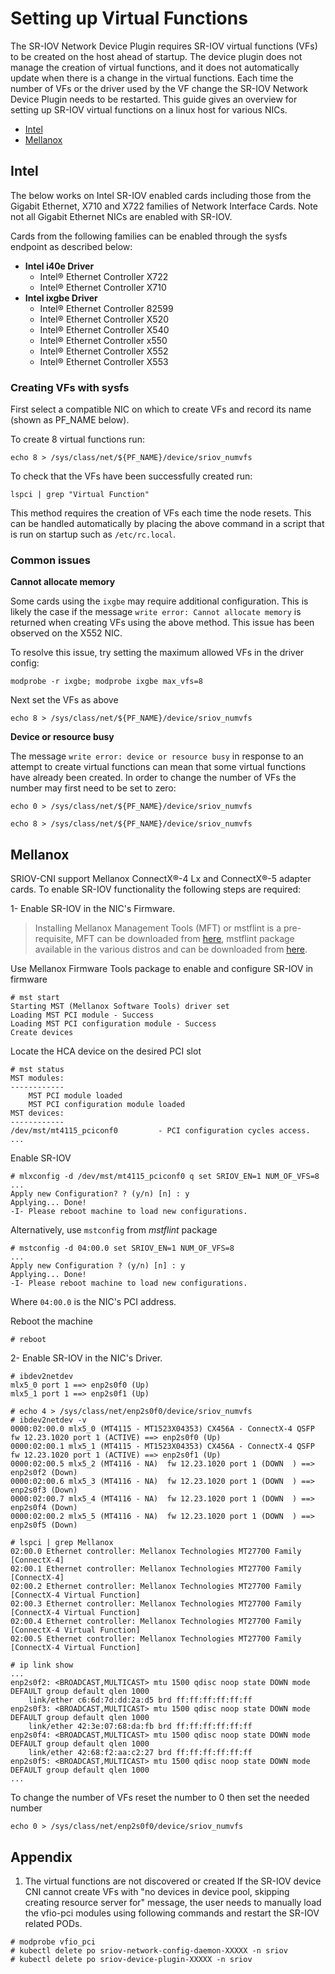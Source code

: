 # Setting up Virtual Functions

The SR-IOV Network Device Plugin requires SR-IOV virtual functions (VFs) to be created on the host ahead of startup. The device plugin does not manage the creation of virtual functions, and it does not automatically update when there is a change in the virtual functions. Each time the number of VFs or the driver used by the VF change the SR-IOV Network Device Plugin needs to be restarted.
This guide gives an overview for setting up SR-IOV virtual functions on a linux host for various NICs. 

  * [Intel](#intel)
  * [Mellanox](#mellanox)

## Intel
The below works on Intel SR-IOV enabled cards including those from the Gigabit Ethernet, X710 and X722 families of Network Interface Cards. Note not all Gigabit Ethernet NICs are enabled with SR-IOV.

Cards from the following families can be enabled through the sysfs endpoint as described below:
* **Intel i40e Driver**
	* Intel® Ethernet Controller X722 
	* Intel® Ethernet Controller X710
* **Intel ixgbe Driver** 
	* Intel® Ethernet Controller 82599
	* Intel® Ethernet Controller X520
	* Intel® Ethernet Controller X540
	* Intel® Ethernet Controller x550
	* Intel® Ethernet Controller X552
	* Intel® Ethernet Controller X553

### Creating VFs with sysfs
First select a compatible NIC on which to create VFs and record its name (shown as PF_NAME below). 

To create 8 virtual functions run:
```
echo 8 > /sys/class/net/${PF_NAME}/device/sriov_numvfs
```
To check that the VFs have been successfully created run:

```
lspci | grep "Virtual Function"
``` 

This method requires the creation of VFs each time the node resets. This can be handled automatically by placing the above command in a script that is run on startup such as `/etc/rc.local`.

### Common issues

**Cannot allocate memory**

Some cards using the `ixgbe` may require additional configuration. This is likely the case if the message `write error: Cannot allocate memory` is returned when creating VFs using the above method. This issue has been observed on the X552 NIC. 

To resolve this issue, try setting the maximum allowed VFs in the driver config:

``` 
modprobe -r ixgbe; modprobe ixgbe max_vfs=8
```
Next set the VFs as above

```
echo 8 > /sys/class/net/${PF_NAME}/device/sriov_numvfs
```
**Device or resource busy**

The message `write error: device or resource busy` in response to an attempt to create virtual functions can mean that some virtual functions have already been created. In order to change the number of VFs the number may first need to be set to zero: 

```
echo 0 > /sys/class/net/${PF_NAME}/device/sriov_numvfs

echo 8 > /sys/class/net/${PF_NAME}/device/sriov_numvfs
```

## Mellanox
SRIOV-CNI support Mellanox ConnectX®-4 Lx and ConnectX®-5 adapter cards.
To enable SR-IOV functionality the following steps are required:

1- Enable SR-IOV in the NIC's Firmware.

> Installing Mellanox Management Tools (MFT) or mstflint is a pre-requisite, MFT can be downloaded from [here](http://www.mellanox.com/page/management_tools), mstflint package available in the various distros and can be downloaded from [here](https://github.com/Mellanox/mstflint).

Use Mellanox Firmware Tools package to enable and configure SR-IOV in firmware

```
# mst start
Starting MST (Mellanox Software Tools) driver set
Loading MST PCI module - Success
Loading MST PCI configuration module - Success
Create devices
```

Locate the HCA device on the desired PCI slot

```
# mst status
MST modules:
------------
    MST PCI module loaded
    MST PCI configuration module loaded
MST devices:
------------
/dev/mst/mt4115_pciconf0         - PCI configuration cycles access.
...
```

Enable SR-IOV

```
# mlxconfig -d /dev/mst/mt4115_pciconf0 q set SRIOV_EN=1 NUM_OF_VFS=8
...
Apply new Configuration? ? (y/n) [n] : y
Applying... Done!
-I- Please reboot machine to load new configurations.
```

Alternatively, use `mstconfig` from _mstflint_ package

```
# mstconfig -d 04:00.0 set SRIOV_EN=1 NUM_OF_VFS=8
...
Apply new Configuration ? (y/n) [n] : y
Applying... Done!
-I- Please reboot machine to load new configurations.
```

Where `04:00.0` is the NIC's PCI address.

Reboot the machine
```
# reboot
```

2- Enable SR-IOV in the NIC's Driver.

```
# ibdev2netdev
mlx5_0 port 1 ==> enp2s0f0 (Up)
mlx5_1 port 1 ==> enp2s0f1 (Up)

# echo 4 > /sys/class/net/enp2s0f0/device/sriov_numvfs
# ibdev2netdev -v
0000:02:00.0 mlx5_0 (MT4115 - MT1523X04353) CX456A - ConnectX-4 QSFP fw 12.23.1020 port 1 (ACTIVE) ==> enp2s0f0 (Up)
0000:02:00.1 mlx5_1 (MT4115 - MT1523X04353) CX456A - ConnectX-4 QSFP fw 12.23.1020 port 1 (ACTIVE) ==> enp2s0f1 (Up)
0000:02:00.5 mlx5_2 (MT4116 - NA)  fw 12.23.1020 port 1 (DOWN  ) ==> enp2s0f2 (Down)
0000:02:00.6 mlx5_3 (MT4116 - NA)  fw 12.23.1020 port 1 (DOWN  ) ==> enp2s0f3 (Down)
0000:02:00.7 mlx5_4 (MT4116 - NA)  fw 12.23.1020 port 1 (DOWN  ) ==> enp2s0f4 (Down)
0000:02:00.2 mlx5_5 (MT4116 - NA)  fw 12.23.1020 port 1 (DOWN  ) ==> enp2s0f5 (Down)

# lspci | grep Mellanox
02:00.0 Ethernet controller: Mellanox Technologies MT27700 Family [ConnectX-4]
02:00.1 Ethernet controller: Mellanox Technologies MT27700 Family [ConnectX-4]
02:00.2 Ethernet controller: Mellanox Technologies MT27700 Family [ConnectX-4 Virtual Function]
02:00.3 Ethernet controller: Mellanox Technologies MT27700 Family [ConnectX-4 Virtual Function]
02:00.4 Ethernet controller: Mellanox Technologies MT27700 Family [ConnectX-4 Virtual Function]
02:00.5 Ethernet controller: Mellanox Technologies MT27700 Family [ConnectX-4 Virtual Function]

# ip link show
...
enp2s0f2: <BROADCAST,MULTICAST> mtu 1500 qdisc noop state DOWN mode DEFAULT group default qlen 1000
    link/ether c6:6d:7d:dd:2a:d5 brd ff:ff:ff:ff:ff:ff
enp2s0f3: <BROADCAST,MULTICAST> mtu 1500 qdisc noop state DOWN mode DEFAULT group default qlen 1000
    link/ether 42:3e:07:68:da:fb brd ff:ff:ff:ff:ff:ff
enp2s0f4: <BROADCAST,MULTICAST> mtu 1500 qdisc noop state DOWN mode DEFAULT group default qlen 1000
    link/ether 42:68:f2:aa:c2:27 brd ff:ff:ff:ff:ff:ff
enp2s0f5: <BROADCAST,MULTICAST> mtu 1500 qdisc noop state DOWN mode DEFAULT group default qlen 1000
...
```

To change the number of VFs reset the number to 0 then set the needed number

```
echo 0 > /sys/class/net/enp2s0f0/device/sriov_numvfs
```

## Appendix
1. The virtual functions are not discovered or created
If the SR-IOV device CNI cannot create VFs with "no devices in device pool, skipping creating resource server for" message, the user needs to manually load the vfio-pci modules using following commands and restart the SR-IOV related PODs.
```
# modprobe vfio_pci
# kubectl delete po sriov-network-config-daemon-XXXXX -n sriov
# kubectl delete po sriov-device-plugin-XXXXX -n sriov
```
